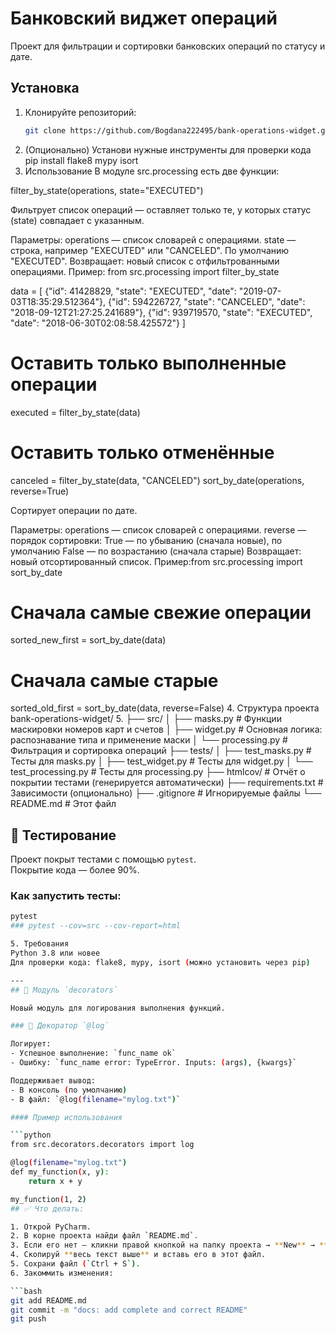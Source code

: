 # Банковский виджет операций

Проект для фильтрации и сортировки банковских операций по статусу и дате.

## Установка

1. Клонируйте репозиторий:
   ```bash
   git clone https://github.com/Bogdana222495/bank-operations-widget.git
2. (Опционально) Установи нужные инструменты для проверки кода
pip install flake8 mypy isort
3. Использование
В модуле src.processing есть две функции:

filter_by_state(operations, state="EXECUTED")

Фильтрует список операций — оставляет только те, у которых статус (state) совпадает с указанным.

Параметры:
operations — список словарей с операциями.
state — строка, например "EXECUTED" или "CANCELED". По умолчанию "EXECUTED".
 Возвращает: новый список с отфильтрованными операциями.
 Пример: from src.processing import filter_by_state

data = [
    {"id": 41428829, "state": "EXECUTED", "date": "2019-07-03T18:35:29.512364"},
    {"id": 594226727, "state": "CANCELED", "date": "2018-09-12T21:27:25.241689"},
    {"id": 939719570, "state": "EXECUTED", "date": "2018-06-30T02:08:58.425572"}
]

# Оставить только выполненные операции
executed = filter_by_state(data)
# Оставить только отменённые
canceled = filter_by_state(data, "CANCELED")
sort_by_date(operations, reverse=True)

Сортирует операции по дате.

Параметры:
operations — список словарей с операциями.
reverse — порядок сортировки:
True — по убыванию (сначала новые), по умолчанию
False — по возрастанию (сначала старые)
 Возвращает: новый отсортированный список.
 Пример:from src.processing import sort_by_date

# Сначала самые свежие операции
sorted_new_first = sort_by_date(data)

# Сначала самые старые
sorted_old_first = sort_by_date(data, reverse=False)
4. Структура проекта
bank-operations-widget/ 
5. ├── src/ 
│ ├── masks.py # Функции маскировки номеров карт и счетов 
│ ├── widget.py # Основная логика: распознавание типа и применение маски 
│ └── processing.py # Фильтрация и сортировка операций 
├── tests/ 
│ ├── test_masks.py # Тесты для masks.py 
│ ├── test_widget.py # Тесты для widget.py 
│ └── test_processing.py # Тесты для processing.py 
├── htmlcov/ # Отчёт о покрытии тестами (генерируется автоматически) 
├── requirements.txt # Зависимости (опционально) 
├── .gitignore # Игнорируемые файлы 
└── README.md # Этот файл
## 🧪 Тестирование

Проект покрыт тестами с помощью `pytest`.  
Покрытие кода — более 90%.

### Как запустить тесты:
```bash
pytest
### pytest --cov=src --cov-report=html

5. Требования
Python 3.8 или новее
Для проверки кода: flake8, mypy, isort (можно установить через pip)

---
## 🎯 Модуль `decorators`

Новый модуль для логирования выполнения функций.

### 🔧 Декоратор `@log`

Логирует:
- Успешное выполнение: `func_name ok`
- Ошибку: `func_name error: TypeError. Inputs: (args), {kwargs}`

Поддерживает вывод:
- В консоль (по умолчанию)
- В файл: `@log(filename="mylog.txt")`

#### Пример использования

```python
from src.decorators.decorators import log

@log(filename="mylog.txt")
def my_function(x, y):
    return x + y

my_function(1, 2)
## ✅ Что делать:

1. Открой PyCharm.
2. В корне проекта найди файл `README.md`.
3. Если его нет — кликни правой кнопкой на папку проекта → **New** → **File** → введи имя: `README.md`.
4. Скопируй **весь текст выше** и вставь его в этот файл.
5. Сохрани файл (`Ctrl + S`).
6. Закоммить изменения:

```bash
git add README.md
git commit -m "docs: add complete and correct README"
git push

   
